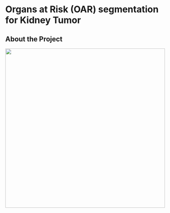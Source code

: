 # Organs at Risk (OAR) segmentation for Kidney Tumor

## About the Project


<img src="[https://your-image-url.type](https://user-images.githubusercontent.com/76595496/197849478-a415a116-0340-4174-adff-b36b4d5b9b20.png)" width="500" height="500">



